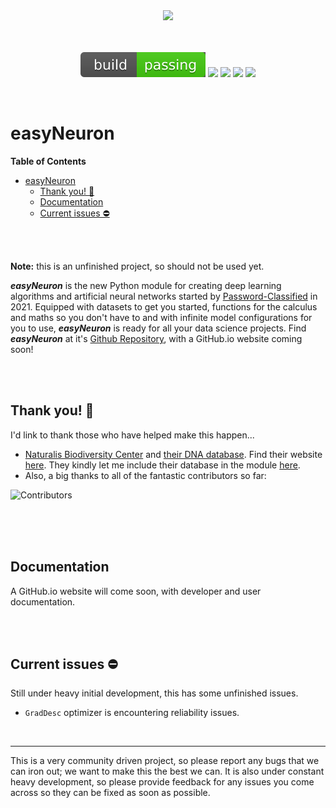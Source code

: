 <div align="center">
  <img src="https://repository-images.githubusercontent.com/372004660/e43eedfe-5f66-4d3a-bd08-3af2f8c47aab" width="300rem"></img>
  <br/><br/><br/>
  <p>
    <img src="Images/build%20badge.svg"/>
    <img src="https://badges.pufler.dev/created/Neuron-AI/easyNeuron"/>
    <img src="https://badges.pufler.dev/updated/Neuron-AI/easyNeuron"/>
    <img src="https://badges.pufler.dev/visits/Neuron-AI/easyNeuron"/>
    <img src="https://app.codacy.com/project/badge/Grade/15be61b0f1fc4921867584cd2762ff6d"/>
  <p/>
</div>

<br/>
 

# easyNeuron

**Table of Contents**

- [easyNeuron](#easyneuron)
  - [Thank you! 🎉](#thank-you-)
  - [Documentation](#documentation)
  - [Current issues ⛔](#current-issues-)

<br/>
<br/>

**Note:** this is an unfinished project, so should not be used yet.
<br/>

***easyNeuron*** is the new Python module for creating deep learning algorithms and artificial
neural networks started by [Password-Classified](https://github.com/Neuron-AI) in 2021. Equipped with datasets to get you started, functions for the calculus and
maths so you don't have to and with infinite model configurations for you to use, ***easyNeuron*** is ready for all your data science projects. Find ***easyNeuron*** at it's [Github Repository](https://github.com/Neuron-AI/easyNeuron), with a GitHub.io website coming soon!

<br/>
<br/>

## Thank you! 🎉
I'd link to thank those who have helped make this happen...

- [Naturalis Biodiversity Center](https://github.com/naturalis) and [their DNA database](https://github.com/naturalis/Custom-databases-DNA-sequences). Find their website [here](https://www.naturalis.nl/). They kindly let me include their database in the module [here](https://github.com/naturalis/Custom-databases-DNA-sequences/issues/10).
- Also, a big thanks to all of the fantastic contributors so far:

![Contributors](https://badges.pufler.dev/contributors/Neuron-AI/easyNeuron?size=80&padding=5&bots=true)

<br/>
<br/>
<br/>

## Documentation

A GitHub.io website will come soon, with developer and user documentation.

<br/>
<br/>

## Current issues ⛔

Still under heavy initial development, this has some unfinished issues.

- `GradDesc` optimizer is encountering reliability issues.

<br/>

-----------

This is a very community driven project, so please report any bugs that we can iron out;
we want to make this the best we can. It is also under constant heavy development, so
please provide feedback for any issues you come across so they can be fixed as soon as possible.
